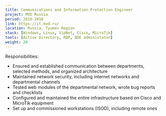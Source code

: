 ```yaml
---
title: Communications and Information Protection Engineer
project: MVD Russia
period: 2016-2018
link: https://it.mvd.ru/
location: Russia, Tyumen Region
stack: [Windows, Linux, VipNet, Cisco, MicroTik]
tools: [Active Directory, RDP, BDE administator]
weight: 20
---
```


Responsibilities:

- Ensured and established communication between departments, selected methods, and organized architecture
- Maintained network security, including internet networks and departmental channels
- Tested web modules of the departmental network, wrote bug reports and checklists
- Configured and maintained the entire infrastructure based on Cisco and MicroTik equipment
- Set up and commissioned workstations (ISOD), including remote ones